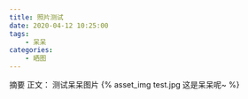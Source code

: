 ```yaml
---
title: 照片测试
date: 2020-04-12 10:25:00
tags:
	- 呆呆
categories:
	- 晒图
---
```


摘要
正文：
测试呆呆图片
{% asset_img test.jpg 这是呆呆呢~ %}